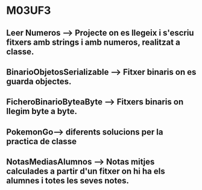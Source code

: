 # M03UF3
  ## Leer Numeros --> Projecte on es llegeix i s'escriu fitxers amb strings i amb numeros, realitzat a classe.
  ## BinarioObjetosSerializable --> Fitxer binaris on es guarda objectes.
  ## FicheroBinarioByteaByte --> Fitxers binaris on llegim byte a byte.
  ## PokemonGo--> diferents solucions per la practica de classe
  ## NotasMediasAlumnos --> Notas mitjes calculades a partir d'un fitxer on hi ha els alumnes i totes les seves notes.
